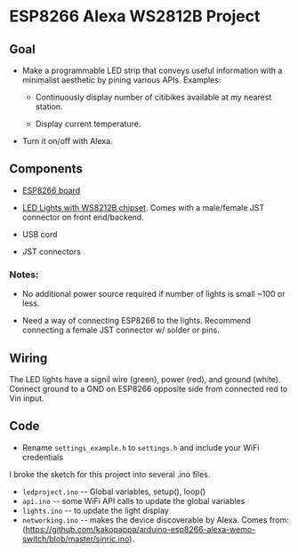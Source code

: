 # ESP8266 Alexa WS2812B Project

## Goal

- Make a programmable LED strip that conveys useful information with a minimalist aesthetic by pining various APIs. Examples:

  - Continuously display number of citibikes available at my nearest station.

  - Display current temperature. 

- Turn it on/off with Alexa.

## Components

- [ESP8266 board](https://www.amazon.com/gp/product/B01IK9GEQG/ref=oh_aui_detailpage_o00_s00?ie=UTF8&psc=1)

- [LED Lights with WS8212B chipset](https://www.amazon.com/gp/product/B01CDTEFAQ/ref=oh_aui_detailpage_o01_s00?ie=UTF8&psc=1). Comes with a male/female JST connector on front end/backend.

- USB cord 

- JST connectors 

### Notes: 

- No additional power source required if number of lights is small ~100 or less. 

- Need a way of connecting ESP8266 to the lights. Recommend connecting a female JST connector w/ solder or pins. 

## Wiring

The LED lights have a signil wire (green), power (red), and ground (white). Connect ground to a GND on ESP8266 opposite side from connected red to Vin input.

## Code

- Rename `settings_example.h` to `settings.h` and include your WiFi credentials

I broke the sketch for this project into several .ino files. 
 
- `ledproject.ino` -- Global variables, setup(), loop()
- `api.ino` -- some WiFi API calls to update the global variables
- `lights.ino` -- to update the light display
- `networking.ino` -- makes the device discoverable by Alexa. Comes from: (https://github.com/kakopappa/arduino-esp8266-alexa-wemo-switch/blob/master/sinric.ino).